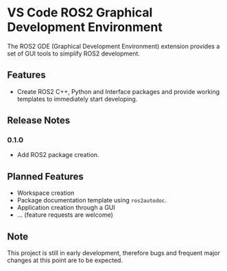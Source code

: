 # VS Code ROS2 Graphical Development Environment

The ROS2 GDE (Graphical Development Environment) extension provides a set of GUI tools to simplify ROS2 development.

## Features

- Create ROS2 C++, Python and Interface packages and provide working templates to immediately start developing.

## Release Notes

### 0.1.0

- Add ROS2 package creation.

## Planned Features

- Workspace creation
- Package documentation template using `ros2autodoc`.
- Application creation through a GUI
- ... (feature requests are welcome)

## Note

This project is still in early development, therefore bugs and frequent major changes at this point are to be expected.